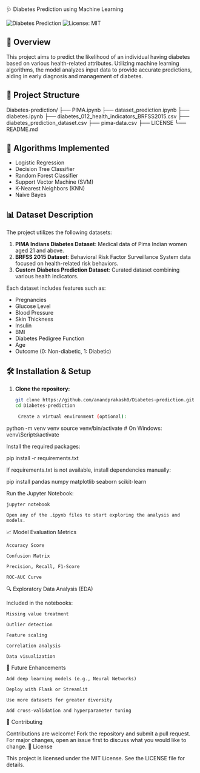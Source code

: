 🩺 Diabetes Prediction using Machine Learning

![Diabetes Prediction](https://img.shields.io/badge/Machine%20Learning-Diabetes%20Prediction-blue)
![License: MIT](https://img.shields.io/badge/License-MIT-green)

## 📌 Overview

This project aims to predict the likelihood of an individual having diabetes based on various health-related attributes. Utilizing machine learning algorithms, the model analyzes input data to provide accurate predictions, aiding in early diagnosis and management of diabetes.

## 📂 Project Structure

Diabetes-prediction/
├── PIMA.ipynb
├── dataset_prediction.ipynb
├── diabetes.ipynb
├── diabetes_012_health_indicators_BRFSS2015.csv
├── diabetes_prediction_dataset.csv
├── pima-data.csv
├── LICENSE
└── README.md


## 🧠 Algorithms Implemented

- Logistic Regression
- Decision Tree Classifier
- Random Forest Classifier
- Support Vector Machine (SVM)
- K-Nearest Neighbors (KNN)
- Naive Bayes

## 📊 Dataset Description

The project utilizes the following datasets:

1. **PIMA Indians Diabetes Dataset**: Medical data of Pima Indian women aged 21 and above.
2. **BRFSS 2015 Dataset**: Behavioral Risk Factor Surveillance System data focused on health-related risk behaviors.
3. **Custom Diabetes Prediction Dataset**: Curated dataset combining various health indicators.

Each dataset includes features such as:

- Pregnancies
- Glucose Level
- Blood Pressure
- Skin Thickness
- Insulin
- BMI
- Diabetes Pedigree Function
- Age
- Outcome (0: Non-diabetic, 1: Diabetic)

## 🛠️ Installation & Setup

1. **Clone the repository:**

   ```bash
   git clone https://github.com/anandprakash0/Diabetes-prediction.git
   cd Diabetes-prediction

    Create a virtual environment (optional):

python -m venv venv
source venv/bin/activate  # On Windows: venv\Scripts\activate

Install the required packages:

pip install -r requirements.txt

If requirements.txt is not available, install dependencies manually:

pip install pandas numpy matplotlib seaborn scikit-learn

Run the Jupyter Notebook:

    jupyter notebook

    Open any of the .ipynb files to start exploring the analysis and models.

📈 Model Evaluation Metrics

    Accuracy Score

    Confusion Matrix

    Precision, Recall, F1-Score

    ROC-AUC Curve

🔍 Exploratory Data Analysis (EDA)

Included in the notebooks:

    Missing value treatment

    Outlier detection

    Feature scaling

    Correlation analysis

    Data visualization

🚀 Future Enhancements

    Add deep learning models (e.g., Neural Networks)

    Deploy with Flask or Streamlit

    Use more datasets for greater diversity

    Add cross-validation and hyperparameter tuning

🤝 Contributing

Contributions are welcome! Fork the repository and submit a pull request. For major changes, open an issue first to discuss what you would like to change.
📄 License

This project is licensed under the MIT License. See the LICENSE file for details.

